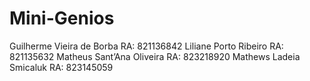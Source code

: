 # Mini-Genios
Guilherme Vieira de Borba RA: 821136842
Liliane Porto Ribeiro RA: 821135632
Matheus Sant’Ana Oliveira RA: 823218920
Mathews Ladeia Smicaluk RA: 823145059
